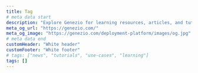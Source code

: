 ```yaml
---
title: Tag
# meta data start
description: "Explore Genezio for learning resources, articles, and tutorials on full-stack development. Stay updated with the latest news, releases, and industry events."
meta_og_url: "https://genezio.com/"
meta_og_image: "https://genezio.com/deployment-platform/images/og.jpg"
# meta data end
customHeader: "White header"
customFooter: "White footer"
# tags: ["news", "tutorials", "use-cases", "learning"]
tags: []
---
```

